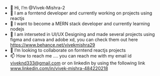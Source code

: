 - 👋 Hi, I’m @Vivek-Mishra-2
- 👀 I am a forntend developer and currently working on projects using reactjs
- 🌱 I want to become a MERN stack developer and currently learning nodejs 
- 🌱 I am interseted in UI/UX Designing and made several projects using figma and canva and adobe xd, you can check them out here https://www.behance.net/vivekmishra29
- 💞️ I’m looking to collaborate on forntend reactjs projects
- 📫 How to reach me .... you can reach me with my email id viveknd333@gmail.com or on linkedin by using the following link www.linkedin.com/in/vivek-mishra-484220218 

<!---
Vivek-Mishra-2/Vivek-Mishra-2 is a ✨ special ✨ repository because its `README.md` (this file) appears on your GitHub profile.
You can click the Preview link to take a look at your changes.
--->
